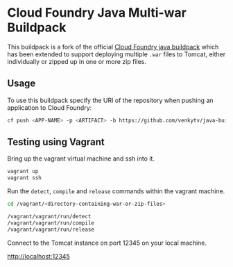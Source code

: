 # Cloud Foundry Java Multi-war Buildpack

This buildpack is a fork of the official [Cloud Foundry java buildpack](https://github.com/cloudfoundry/java-buildpack.git) which has been extended to support deploying multiple `.war` files to Tomcat, either individually or zipped up in one or more zip files.

## Usage
To use this buildpack specify the URI of the repository when pushing an application to Cloud Foundry:

```bash
cf push <APP-NAME> -p <ARTIFACT> -b https://github.com/venkytv/java-buildpack.git
```

## Testing using Vagrant

Bring up the vagrant virtual machine and ssh into it.

```bash
vagrant up
vagrant ssh
```

Run the `detect`, `compile` and `release` commands within the vagrant machine.

```bash
cd /vagrant/<directory-containing-war-or-zip-files>

/vagrant/vagrant/run/detect
/vagrant/vagrant/run/compile
/vagrant/vagrant/run/release
```

Connect to the Tomcat instance on port 12345 on your local machine.

[http://localhost:12345](http://localhost:12345)
